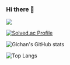 ### Hi there 👋

<!--
**apg0001/apg0001** is a ✨ _special_ ✨ repository because its `README.md` (this file) appears on your GitHub profile.

Here are some ideas to get you started:

- 🔭 I’m currently working on ...
- 🌱 I’m currently learning ...
- 👯 I’m looking to collaborate on ...
- 🤔 I’m looking for help with ...
- 💬 Ask me about ...
- 📫 How to reach me: ...
- 😄 Pronouns: ...
- ⚡ Fun fact: ...
-->

<a href="https://blog.naver.com/codingramen" target="_blank"><img src="https://img.shields.io/badge/BLOG-282828?style=flat-square&logo=Notion&logoColor=white"/></a>

[![Solved.ac Profile](http://mazassumnida.wtf/api/generate_badge?boj=apg0001)](https://solved.ac/apg0001)

![Gichan's GitHub stats](https://github-readme-stats.vercel.app/api?username=apg0001&show_icons=true&theme=radical)

![Top Langs](https://github-readme-stats.vercel.app/api/top-langs/?username=apg0001&layout=Demo&theme=dark)
